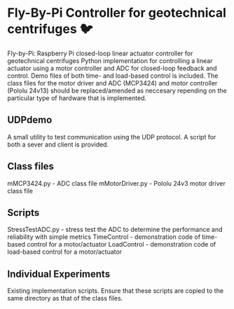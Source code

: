 # Fly-By-Pi Controller for geotechnical centrifuges :bird:
Fly-by-Pi: Raspberry Pi closed-loop linear actuator controller for geotechnical centrifuges
Python implementation for controlling a linear actuator using a motor controller and ADC for closed-loop feedback and control.
Demo files of both time- and load-based control is included. The class files for the motor driver and ADC (MCP3424) and motor controller (Pololu 24v13) should be replaced/amended as neccesary repending on the particular type of hardware that is implemented.

## UDPdemo
A small utility to test communication using the UDP protocol. A script for both a sever and client is provided.

## Class files
mMCP3424.py - ADC class file
mMotorDriver.py - Pololu 24v3 motor driver class file

## Scripts
StressTestADC.py - stress test the ADC to determine the performance and reliability with simple metrics
TimeControl - demonstration code of time-based control for a motor/actuator
LoadControl - demonstration code of load-based control for a motor/actuator

## Individual Experiments
Existing implementation scripts. Ensure that these scripts are copied to the same directory as that of the class files.
